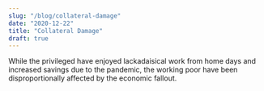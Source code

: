```yaml
---
slug: "/blog/collateral-damage"
date: "2020-12-22"
title: "Collateral Damage"
draft: true
---
```


While the privileged have enjoyed lackadaisical work from home days and increased savings due to the pandemic, the working poor have been disproportionally affected by the economic fallout.